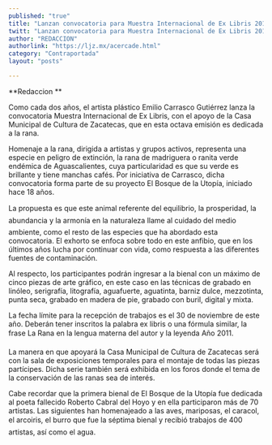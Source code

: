 ```yaml
---
published: "true"
title: "Lanzan convocatoria para Muestra Internacional de Ex Libris 2011 "
twitt: "Lanzan convocatoria para Muestra Internacional de Ex Libris 2011 "
author: "REDACCION"
authorlink: "https://ljz.mx/acercade.html"
category: "Contraportada"
layout: "posts"

---
```


**Redaccion **


  Como cada dos años, el artista plástico Emilio Carrasco Gutiérrez lanza la convocatoria Muestra Internacional de Ex Libris, con el apoyo de la Casa Municipal de Cultura de Zacatecas, que en esta octava emisión es dedicada a la rana.



Homenaje a la rana, dirigida a artistas y grupos activos, representa una especie en peligro de extinción, la rana de madriguera o ranita verde endémica de Aguascalientes, cuya particularidad es que su verde es brillante y tiene manchas cafés. Por iniciativa de Carrasco, dicha convocatoria forma parte de su proyecto El Bosque de la Utopía, iniciado hace 18 años.  

  La propuesta es que este animal referente del equilibrio, la prosperidad, la abundancia y la armonía en la naturaleza llame al cuidado del medio ambiente, como el resto de las especies que ha abordado esta convocatoria. El exhorto se enfoca sobre todo en este anfibio, que en los últimos años lucha por continuar con vida, como respuesta a las diferentes fuentes de contaminación.



  Al respecto, los participantes podrán ingresar a la bienal con un máximo de cinco piezas de arte gráfico, en este caso en las técnicas de grabado en linóleo, serigrafía, litografía, aguafuerte, aguatinta, barniz dulce, mezzotinta, punta seca, grabado en madera de pie, grabado con buril, digital y mixta.



  La fecha límite para la recepción de trabajos es el 30 de noviembre de este año. Deberán tener inscritos la palabra ex libris o una fórmula similar, la frase La Rana en la lengua materna del autor y la leyenda Año 2011.



  La manera en que apoyará la Casa Municipal de Cultura de Zacatecas será con la sala de exposiciones temporales para el montaje de todas las piezas partícipes. Dicha serie también será exhibida en los foros donde el tema de la conservación de las ranas sea de interés.



  Cabe recordar que la primera bienal de El Bosque de la Utopía fue dedicada al poeta fallecido Roberto Cabral del Hoyo y en ella participaron más de 70 artistas. Las siguientes han homenajeado a las aves, mariposas, el caracol, el arcoiris, el burro que fue la séptima bienal y recibió trabajos de 400 artistas, así como el agua.



   

